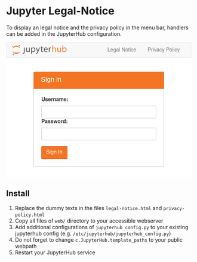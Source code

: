 # Jupyter Legal-Notice

To display an legal notice and the privacy policy in the menu bar, handlers can be added in the JupyterHub configuration.

![Screenshot](/screenshot.png)


## Install

1. Replace the dummy texts in the files `legal-notice.html` and `privacy-policy.html`
2. Copy all files of `web/` directory to your accessible webserver
3. Add additional configurations of `jupyterhub_config.py` to your existing jupyterhub config (e.g. `/etc/jupyterhub/jupyterhub_config.py`)
4. Do not forget to change `c.JupyterHub.template_paths` to your public webpath
5. Restart your JupyterHub service
